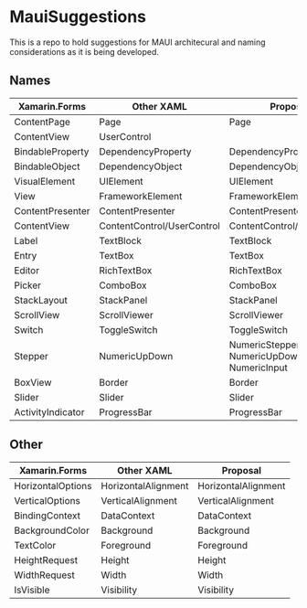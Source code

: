 # MauiSuggestions
This is a repo to hold suggestions for MAUI architecural and naming considerations as it is being developed.

## Names

| Xamarin.Forms     | Other XAML                 | Proposal                                    |
|-------------------|----------------------------|---------------------------------------------|
| ContentPage       | Page                       | Page                                        |
| ContentView       | UserControl                |                                             |
| BindableProperty  | DependencyProperty         | DependencyProperty                          |
| BindableObject    | DependencyObject           | DependencyObject                            |
| VisualElement     | UIElement                  | UIElement                                   |
| View              | FrameworkElement           | FrameworkElement                            |
| ContentPresenter  | ContentPresenter           | ContentPresenter                            |
| ContentView       | ContentControl/UserControl | ContentControl/UserControl                  |
| Label             | TextBlock                  | TextBlock                                   |
| Entry             | TextBox                    | TextBox                                     |
| Editor            | RichTextBox                | RichTextBox                                 |
| Picker            | ComboBox                   | ComboBox                                    |
| StackLayout       | StackPanel                 | StackPanel                                  |
| ScrollView        | ScrollViewer               | ScrollViewer                                |
| Switch            | ToggleSwitch               | ToggleSwitch                                |
| Stepper           | NumericUpDown              | NumericStepper, NumericUpDown, NumericInput |
| BoxView           | Border                     | Border                                      |
| Slider            | Slider                     | Slider                                      |
| ActivityIndicator | ProgressBar                | ProgressBar                                 |

## Other
| Xamarin.Forms     | Other XAML                 | Proposal                                    |
|-------------------|----------------------------|---------------------------------------------|
| HorizontalOptions | HorizontalAlignment        | HorizontalAlignment                         |
| VerticalOptions   | VerticalAlignment          | VerticalAlignment                           |
| BindingContext    | DataContext                | DataContext                                 |
| BackgroundColor   | Background                 | Background                                  |
| TextColor         | Foreground                 | Foreground                                  |
| HeightRequest     | Height                     | Height                                      |
| WidthRequest      | Width                      | Width                                       |
| IsVisible         | Visibility                 | Visibility                                  |
